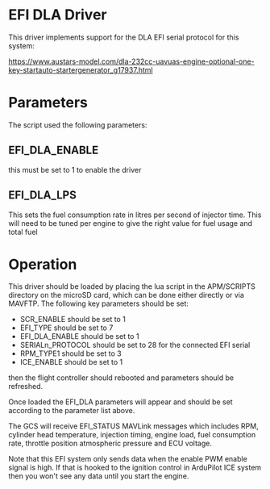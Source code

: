 # EFI DLA Driver

This driver implements support for the DLA EFI serial protocol for
this system:

https://www.austars-model.com/dla-232cc-uavuas-engine-optional-one-key-startauto-startergenerator_g17937.html

# Parameters

The script used the following parameters:

## EFI_DLA_ENABLE

this must be set to 1 to enable the driver

## EFI_DLA_LPS

This sets the fuel consumption rate in litres per second of injector
time. This will need to be tuned per engine to give the right value
for fuel usage and total fuel

# Operation

This driver should be loaded by placing the lua script in the
APM/SCRIPTS directory on the microSD card, which can be done either
directly or via MAVFTP. The following key parameters should be set:

 - SCR_ENABLE should be set to 1
 - EFI_TYPE should be set to 7
 - EFI_DLA_ENABLE should be set to 1
 - SERIALn_PROTOCOL should be set to 28 for the connected EFI serial
 - RPM_TYPE1 should be set to 3
 - ICE_ENABLE should be set to 1

then the flight controller should rebooted and parameters should be
refreshed.

Once loaded the EFI_DLA parameters will appear and should be set
according to the parameter list above.

The GCS will receive EFI_STATUS MAVLink messages which includes RPM,
cylinder head temperature, injection timing, engine load, fuel
consumption rate, throttle position atmospheric pressure and ECU
voltage.

Note that this EFI system only sends data when the enable PWM enable
signal is high. If that is hooked to the ignition control in ArduPilot
ICE system then you won't see any data until you start the engine.


